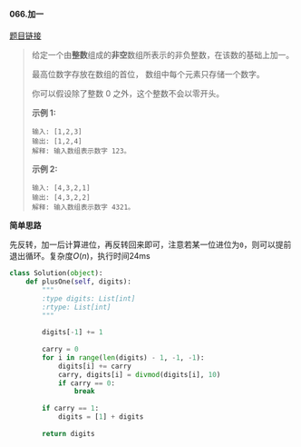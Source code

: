 #### 066.加一
[题目链接](https://leetcode-cn.com/problems/plus-one/)
> 给定一个由**整数**组成的**非空**数组所表示的非负整数，在该数的基础上加一。
>
> 最高位数字存放在数组的首位， 数组中每个元素只存储一个数字。
>
> 你可以假设除了整数 0 之外，这个整数不会以零开头。
>
> **示例 1:**
>
> ```
> 输入: [1,2,3]
> 输出: [1,2,4]
> 解释: 输入数组表示数字 123。
> ```
>
> **示例 2:**
>
> ```
> 输入: [4,3,2,1]
> 输出: [4,3,2,2]
> 解释: 输入数组表示数字 4321。
> ```

**简单思路**

先反转，加一后计算进位，再反转回来即可，注意若某一位进位为```0```，则可以提前退出循环。复杂度$O(n)$，执行时间24ms

```python
class Solution(object):
    def plusOne(self, digits):
        """
        :type digits: List[int]
        :rtype: List[int]
        """
        
        digits[-1] += 1
        
        carry = 0
        for i in range(len(digits) - 1, -1, -1):
            digits[i] += carry
            carry, digits[i] = divmod(digits[i], 10)
            if carry == 0:
                break
        
        if carry == 1:
            digits = [1] + digits
        
        return digits
```


